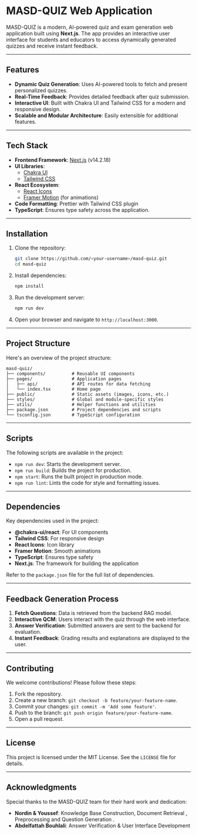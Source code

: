 # MASD-QUIZ Web Application

MASD-QUIZ is a modern, AI-powered quiz and exam generation web application built using **Next.js**. The app provides an interactive user interface for students and educators to access dynamically generated quizzes and receive instant feedback.

---

## Features

- **Dynamic Quiz Generation**: Uses AI-powered tools to fetch and present personalized quizzes.
- **Real-Time Feedback**: Provides detailed feedback after quiz submission.
- **Interactive UI**: Built with Chakra UI and Tailwind CSS for a modern and responsive design.
- **Scalable and Modular Architecture**: Easily extensible for additional features.

---

## Tech Stack

- **Frontend Framework**: [Next.js](https://nextjs.org/) (v14.2.18)
- **UI Libraries**:
  - [Chakra UI](https://chakra-ui.com/)
  - [Tailwind CSS](https://tailwindcss.com/)
- **React Ecosystem**:
  - [React Icons](https://react-icons.github.io/react-icons/)
  - [Framer Motion](https://www.framer.com/motion/) (for animations)
- **Code Formatting**: Prettier with Tailwind CSS plugin
- **TypeScript**: Ensures type safety across the application.

---

## Installation

1. Clone the repository:

   ```bash
   git clone https://github.com/<your-username>/masd-quiz.git
   cd masd-quiz
   ```

2. Install dependencies:

   ```bash
   npm install
   ```

3. Run the development server:

   ```bash
   npm run dev
   ```

4. Open your browser and navigate to `http://localhost:3000`.

---

## Project Structure

Here's an overview of the project structure:

```
masd-quiz/
├── components/          # Reusable UI components
├── pages/               # Application pages
│   ├── api/             # API routes for data fetching
│   └── index.tsx        # Home page
├── public/              # Static assets (images, icons, etc.)
├── styles/              # Global and module-specific styles
├── utils/               # Helper functions and utilities
├── package.json         # Project dependencies and scripts
└── tsconfig.json        # TypeScript configuration
```

---

## Scripts

The following scripts are available in the project:

- `npm run dev`: Starts the development server.
- `npm run build`: Builds the project for production.
- `npm start`: Runs the built project in production mode.
- `npm run lint`: Lints the code for style and formatting issues.

---

## Dependencies

Key dependencies used in the project:

- **@chakra-ui/react**: For UI components
- **Tailwind CSS**: For responsive design
- **React Icons**: Icon library
- **Framer Motion**: Smooth animations
- **TypeScript**: Ensures type safety
- **Next.js**: The framework for building the application

Refer to the `package.json` file for the full list of dependencies.

---

## Feedback Generation Process

1. **Fetch Questions**: Data is retrieved from the backend RAG model.
2. **Interactive QCM**: Users interact with the quiz through the web interface.
3. **Answer Verification**: Submitted answers are sent to the backend for evaluation.
4. **Instant Feedback**: Grading results and explanations are displayed to the user.

---

## Contributing

We welcome contributions! Please follow these steps:

1. Fork the repository.
2. Create a new branch: `git checkout -b feature/your-feature-name`.
3. Commit your changes: `git commit -m 'Add some feature'`.
4. Push to the branch: `git push origin feature/your-feature-name`.
5. Open a pull request.

---

## License

This project is licensed under the MIT License. See the `LICENSE` file for details.

---

## Acknowledgments

Special thanks to the MASD-QUIZ team for their hard work and dedication:
 
- **Nordin & Youssef**: Knowledge Base Construction, Document Retrieval , Preprocessing and Question Generation .
- **Abdelfattah Bouhlali**: Answer Verification & User Interface Development  
